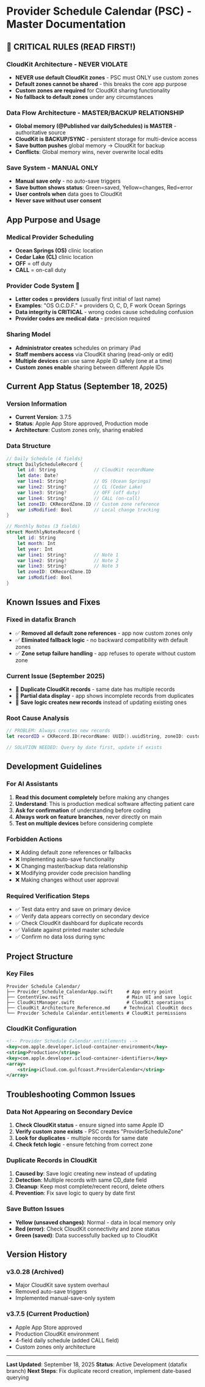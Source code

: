 # Provider Schedule Calendar (PSC) - Master Documentation

## 🚨 CRITICAL RULES (READ FIRST!)

### CloudKit Architecture - NEVER VIOLATE
- **NEVER use default CloudKit zones** - PSC must ONLY use custom zones
- **Default zones cannot be shared** - this breaks the core app purpose
- **Custom zones are required** for CloudKit sharing functionality
- **No fallback to default zones** under any circumstances

### Data Flow Architecture - MASTER/BACKUP RELATIONSHIP
- **Global memory (@Published var dailySchedules) is MASTER** - authoritative source
- **CloudKit is BACKUP/SYNC** - persistent storage for multi-device access
- **Save button pushes** global memory → CloudKit for backup
- **Conflicts**: Global memory wins, never overwrite local edits

### Save System - MANUAL ONLY
- **Manual save only** - no auto-save triggers
- **Save button shows status**: Green=saved, Yellow=changes, Red=error
- **User controls when** data goes to CloudKit
- **Never save without user consent**

## App Purpose and Usage

### Medical Provider Scheduling
- **Ocean Springs (OS)** clinic location
- **Cedar Lake (CL)** clinic location  
- **OFF** = off duty
- **CALL** = on-call duty

### Provider Code System 🏥
- **Letter codes = providers** (usually first initial of last name)
- **Examples**: "OS O.C.D.F." = providers O, C, D, F work Ocean Springs
- **Data integrity is CRITICAL** - wrong codes cause scheduling confusion
- **Provider codes are medical data** - precision required

### Sharing Model
- **Administrator creates** schedules on primary iPad
- **Staff members access** via CloudKit sharing (read-only or edit)
- **Multiple devices** can use same Apple ID safely (one at a time)
- **Custom zones enable** sharing between different Apple IDs

## Current App Status (September 18, 2025)

### Version Information
- **Current Version**: 3.7.5
- **Status**: Apple App Store approved, Production mode
- **Architecture**: Custom zones only, sharing enabled

### Data Structure
```swift
// Daily Schedule (4 fields)
struct DailyScheduleRecord {
    let id: String              // CloudKit recordName
    let date: Date?
    var line1: String?          // OS (Ocean Springs)
    var line2: String?          // CL (Cedar Lake)
    var line3: String?          // OFF (off duty)
    var line4: String?          // CALL (on-call)
    let zoneID: CKRecordZone.ID // Custom zone reference
    var isModified: Bool        // Local change tracking
}

// Monthly Notes (3 fields)
struct MonthlyNotesRecord {
    let id: String
    let month: Int
    let year: Int
    var line1: String?          // Note 1
    var line2: String?          // Note 2
    var line3: String?          // Note 3
    let zoneID: CKRecordZone.ID
    var isModified: Bool
}
```

## Known Issues and Fixes

### Fixed in datafix Branch
- ✅ **Removed all default zone references** - app now custom zones only
- ✅ **Eliminated fallback logic** - no backward compatibility with default zones
- ✅ **Zone setup failure handling** - app refuses to operate without custom zone

### Current Issue (September 2025)
- 🔄 **Duplicate CloudKit records** - same date has multiple records
- 🔄 **Partial data display** - app shows incomplete records from duplicates
- 🔄 **Save logic creates new records** instead of updating existing ones

### Root Cause Analysis
```swift
// PROBLEM: Always creates new records
let recordID = CKRecord.ID(recordName: UUID().uuidString, zoneID: customZone.zoneID)

// SOLUTION NEEDED: Query by date first, update if exists
```

## Development Guidelines

### For AI Assistants
1. **Read this document completely** before making any changes
2. **Understand**: This is production medical software affecting patient care
3. **Ask for confirmation** of understanding before coding
4. **Always work on feature branches**, never directly on main
5. **Test on multiple devices** before considering complete

### Forbidden Actions
- ❌ Adding default zone references or fallbacks
- ❌ Implementing auto-save functionality  
- ❌ Changing master/backup data relationship
- ❌ Modifying provider code precision handling
- ❌ Making changes without user approval

### Required Verification Steps
- ✅ Test data entry and save on primary device
- ✅ Verify data appears correctly on secondary device
- ✅ Check CloudKit dashboard for duplicate records
- ✅ Validate against printed master schedule
- ✅ Confirm no data loss during sync

## Project Structure

### Key Files
```
Provider Schedule Calendar/
├── Provider_Schedule_CalendarApp.swift     # App entry point
├── ContentView.swift                       # Main UI and save logic
├── CloudKitManager.swift                   # CloudKit operations
├── CloudKit_Architecture_Reference.md     # Technical CloudKit docs
└── Provider Schedule Calendar.entitlements # CloudKit permissions
```

### CloudKit Configuration
```xml
<!-- Provider Schedule Calendar.entitlements -->
<key>com.apple.developer.icloud-container-environment</key>
<string>Production</string>
<key>com.apple.developer.icloud-container-identifiers</key>
<array>
    <string>iCloud.com.gulfcoast.ProviderCalendar</string>
</array>
```

## Troubleshooting Common Issues

### Data Not Appearing on Secondary Device
1. **Check CloudKit status** - ensure signed into same Apple ID
2. **Verify custom zone exists** - PSC creates "ProviderScheduleZone"
3. **Look for duplicates** - multiple records for same date
4. **Check fetch logic** - ensure fetching from correct zone

### Duplicate Records in CloudKit
1. **Caused by**: Save logic creating new instead of updating
2. **Detection**: Multiple records with same CD_date field
3. **Cleanup**: Keep most complete/recent record, delete others
4. **Prevention**: Fix save logic to query by date first

### Save Button Issues
- **Yellow (unsaved changes)**: Normal - data in local memory only
- **Red (error)**: Check CloudKit connectivity and zone status
- **Green (saved)**: Data successfully backed up to CloudKit

## Version History

### v3.0.28 (Archived)
- Major CloudKit save system overhaul
- Removed auto-save triggers
- Implemented manual-save-only system

### v3.7.5 (Current Production)
- Apple App Store approved
- Production CloudKit environment
- 4-field daily schedule (added CALL field)
- Custom zones only architecture

---

**Last Updated**: September 18, 2025
**Status**: Active Development (datafix branch)
**Next Steps**: Fix duplicate record creation, implement date-based querying

